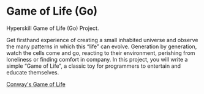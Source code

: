 # Game of Life (Go)

Hyperskill Game of Life (Go) Project.

Get firsthand experience of creating a small inhabited universe and observe the many patterns in which this “life” can evolve. Generation by generation, watch the cells come and go, reacting to their environment, perishing from loneliness or finding comfort in company. In this project, you will write a simple “Game of Life”, a classic toy for programmers to entertain and educate themselves.

[Conway's Game of Life](https://en.wikipedia.org/wiki/Conway%27s_Game_of_Life)
